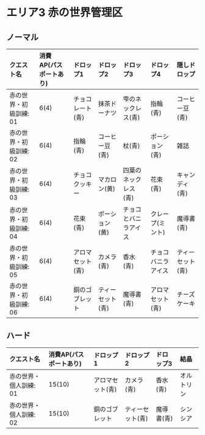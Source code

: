 # エリア3 赤の世界管理区

## ノーマル

|クエスト名|消費AP(パスポートあり)|ドロップ1|ドロップ2|ドロップ3|ドロップ4|隠しドロップ|
|:--|:--|:--|:--|:--|:--|:--|
|赤の世界・初級訓練: 01|6(4)|チョコレート(青)|抹茶ドーナツ|雫のネックレス(青)|指輪(青)|コーヒー豆(青)|
|赤の世界・初級訓練: 02|6(4)|指輪(青)|コーヒー豆(青)|杖(青)|ポーション(青)|雑誌|
|赤の世界・初級訓練: 03|6(4)|チョコクッキー|マカロン(黄)|四葉のネックレス(青)|花束(青)|キャンディ(青)|
|赤の世界・初級訓練: 04|6(4)|花束(青)|ポーション(黄)|チョコとバニラアイス|クレープ(ミント)|魔導書(青)|
|赤の世界・初級訓練: 05|6(4)|アロマセット(青)|カメラ(青)|香水(青)|チョコバニラアイス|ティーセット(青)|
|赤の世界・初級訓練: 06|6(4)|銅のゴブレット|ティーセット(青)|魔導書(青)|アロマセット(青)|チーズケーキ|

## ハード

|クエスト名|消費AP(パスポートあり)|ドロップ1|ドロップ2|ドロップ3|結晶|
|:--|:--|:--|:--|:--|:--|
|赤の世界・個人訓練: 01|15(10)|アロマセット(青)|カメラ(青)|香水(青)|オルトリン|
|赤の世界・個人訓練: 02|15(10)|銅のゴブレット|ティーセット(青)|魔導書(青)|シンシア|
